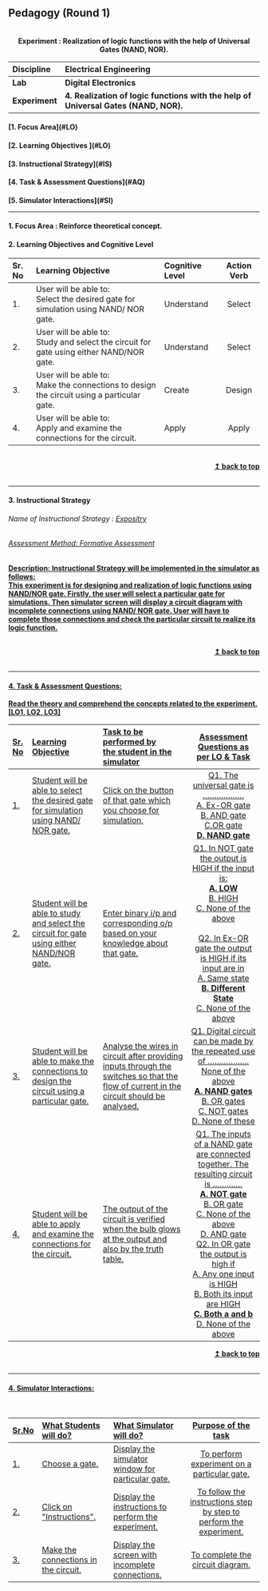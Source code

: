 ## Pedagogy (Round 1)
<p align="center">


<br>
<b> Experiment : Realization of logic functions with the help of Universal Gates (NAND, NOR). <a name="top"></a> <br>
</p>

<b>Discipline | <b> Electrical Engineering
:--|:--|
<b> Lab | <b> Digital Electronics
<b> Experiment|     <b> 4. Realization of logic functions with the help of Universal Gates (NAND, NOR).

<h4> [1. Focus Area](#LO)
<h4> [2. Learning Objectives ](#LO)
<h4> [3. Instructional Strategy](#IS)
<h4> [4. Task & Assessment Questions](#AQ)
<h4> [5. Simulator Interactions](#SI)
<hr>

<a name="LO"></a>
#### 1. Focus Area : Reinforce theoretical concept.

#### 2. Learning Objectives and Cognitive Level


Sr. No |	Learning Objective	| Cognitive Level | Action Verb
:--|:--|:--|:-:
1.| User will be able to: <br> Select the desired gate for simulation using NAND/ NOR gate.| Understand | Select
2.| User will be able to: <br> Study and select the circuit for gate using either NAND/NOR gate. | Understand | Select
3.| User will be able to: <br> Make the connections to design the circuit using a particular gate. | Create | Design
4.| User will be able to: <br> Apply and examine the connections for the circuit.  | Apply | Apply

<br/>
<div align="right">
    <b><a href="#top">↥ back to top</a></b>
</div>
<br/>
<hr>

<a name="IS"></a>
#### 3. Instructional Strategy
###### Name of Instructional Strategy  :    <u> Expositry
###### Assessment Method: Formative Assessment

<u> <b>Description: </b> Instructional Strategy will be implemented in the simulator as follows: </u>
<br>
This experiment is for designing and realization of logic functions using NAND/NOR gate. Firstly, the user will select a particular gate for simulations. Then simulator screen will display a circuit diagram with incomplete connections using NAND/ NOR gate. User will have to complete those connections and check the particular circuit to realize its logic function.

<br/>
<div align="right">
    <b><a href="#top">↥ back to top</a></b>
</div>
<br/>
<hr>

<a name="AQ"></a>
#### 4. Task & Assessment Questions:

Read the theory and comprehend the concepts related to the experiment. [LO1, LO2, LO3]
<br>

Sr. No |	Learning Objective	| Task to be performed by <br> the student  in the simulator | Assessment Questions as per LO & Task
:--|:--|:--|:-:
1.| Student will be able to select the desired gate for simulation using NAND/ NOR gate. <br>  | Click on the button of that gate which you choose for simulation. <br>  |Q1. The universal gate is ………………<br>A. Ex-OR gate<br> B. AND gate <br> C.OR gate<br><b> D. NAND gate</b> <br> | Q2. Which of following are known as universal gates?<br><b>A. NAND & NOR</b><br> B. AND & OR<br> C. XOR & OR<br>None of the Mentioned <br> 
2.|Student will be able to study and select the circuit for gate using either NAND/NOR gate. | Enter binary i/p and corresponding o/p based on your knowledge about that gate. <br> | Q1. In NOT gate the output is HIGH if the input is:<br><b> A. LOW </b><br> B. HIGH <br> C. None of the above <br>  <br> Q2. In Ex-OR gate the output is HIGH if its input are in <br> A. Same state <br><b> B. Different State</b> <br> C. None of the above <br> 
3.|Student will be able to make the connections to design the circuit using a particular gate.| Analyse the wires in circuit after providing inputs through the switches so that the flow of current in the circuit should be analysed. <br> | Q1. Digital circuit can be made by the repeated use of ………………None of the above<br><b> A.  NAND gates </b><br> B. OR gates <br> C. NOT gates  <br> D. None of these  <br>
4.|Student will be able to apply and examine the connections for the circuit. | The output of the circuit is verified when the bulb glows at the output and also by the truth table. <br> | Q1. The inputs of a NAND gate are connected together. The resulting circuit is ………….<br><b> A.  NOT gate </b><br> B. OR gate <br> C. None of the above <br> D. AND gate<br> Q2. In OR gate the output is high if<br> A. Any one input is HIGH <br> B. Both its input are HIGH <br><b>C. Both a and b</b> <br> D. None of the above <br>

<div align="right">
    <b><a href="#top">↥ back to top</a></b>
</div>
<br/>
<hr>

<a name="SI"></a>

#### 4. Simulator Interactions:
<br>

Sr.No | What Students will do? |	What Simulator will do?	| Purpose of the task
:--|:--|:--|:--:
1.| Choose a gate.   <br> |  Display the simulator window for particular gate.  <br> | To perform experiment on a particular gate. 
2.| Click on "Instructions".  <br>  |  Display the instructions to perform the experiment. <br>  | To follow the instructions step by step to perform the experiment.
3.| Make the connections in the circuit. <br> | Display the screen with incomplete connections. <br> | To complete the circuit diagram. 
